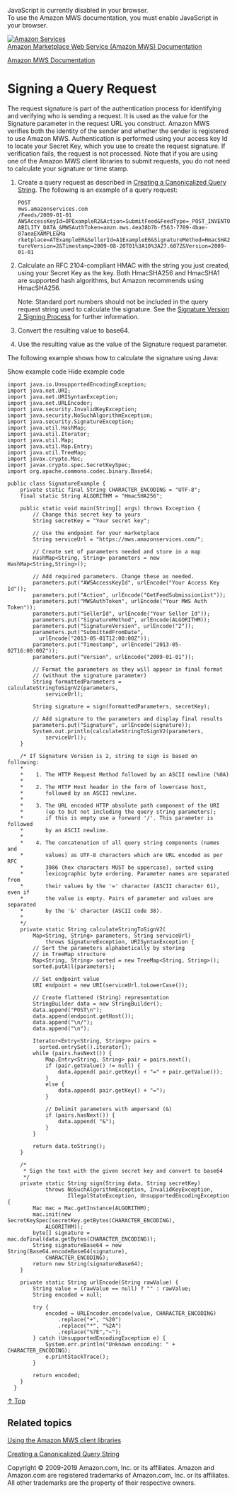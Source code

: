 <div id="MWSDX_noscript">

JavaScript is currently disabled in your browser.  
To use the Amazon MWS documentation, you must enable JavaScript in your
browser.

</div>

<div id="MWSDX_divtop">

[![Amazon
Services](https://images-na.ssl-images-amazon.com/images/G/08/mwsportal/fr_FR/amazonservices.gif
"Amazon Services")](http://services.amazon.fr)  
<span id="MWSDX_titlebar">[Amazon Marketplace Web Service (Amazon MWS)
Documentation](https://developer.amazonservices.fr/gp/mws/docs.html)</span>

</div>

<div id="MWSDX_divbottom">

<div id="MWSDX_divleft">

<div id="MWSDX_toc">

</div>

</div>

<div id="MWSDX_divright">

<div id="MWSDX_content">

<span id="MWSDX_breadcrumbs">[Amazon MWS
Documentation](https://developer.amazonservices.fr/gp/mws/docs.html)</span>

# Signing a Query Request

<div class="body">

The request signature is part of the authentication process for
identifying and verifying who is sending a request. It is used as the
value for the Signature parameter in the request URL you construct.
<span class="ph">Amazon MWS</span> verifies both the identity of the
sender and whether the sender is registered to use
<span class="ph">Amazon MWS</span>. Authentication is performed using
your access key Id to locate your Secret Key, which you use to create
the request signature. If verification fails, the request is not
processed. Note that if you are using one of the <span class="ph">Amazon
MWS</span> client libraries to submit requests, you do not need to
calculate your signature or time stamp.

1.  Create a query request as described in [Creating a Canonicalized
    Query String](DG_QueryString.md). The following is an example of a
    query request:
    
    ``` pre codeblock
    POST
    mws.amazonservices.com 
    /Feeds/2009-01-01
    AWSAccessKeyId=0PExampleR2&Action=SubmitFeed&FeedType=_POST_INVENTORY_AVAIL
    ABILITY_DATA_&MWSAuthToken=amzn.mws.4ea38b7b-f563-7709-4bae-87aeaEXAMPLE&Ma
    rketplace=ATExampleER&SellerId=A1ExampleE6&SignatureMethod=HmacSHA256&Signa
    tureVersion=2&Timestamp=2009-08-20T01%3A10%3A27.607Z&Version=2009-01-01
    ```

2.  Calculate an RFC 2104-compliant HMAC with the string you just
    created, using your Secret Key as the key. Both HmacSHA256 and
    HmacSHA1 are supported hash algorithms, but Amazon recommends using
    HmacSHA256.
    
    <div class="note note">
    
    <span class="notetitle">Note:</span> Standard port numbers should
    not be included in the query request string used to calculate the
    signature. See the [Signature Version 2 Signing
    Process](http://docs.aws.amazon.com/general/latest/gr/signature-version-2.md)
    for further information.
    
    </div>

3.  Convert the resulting value to base64.

4.  Use the resulting value as the value of the Signature request
    parameter.

The following example shows how to calculate the signature using Java:

<span class="ph expander"> <span class="keyword parmname xshow">Show
example code</span> <span class="keyword parmname xhide">Hide example
code</span> </span>

<div class="section">

<div class="sectiondiv content">

``` pre codeblock
import java.io.UnsupportedEncodingException;
import java.net.URI;
import java.net.URISyntaxException;
import java.net.URLEncoder;
import java.security.InvalidKeyException;
import java.security.NoSuchAlgorithmException;
import java.security.SignatureException;
import java.util.HashMap;
import java.util.Iterator;
import java.util.Map;
import java.util.Map.Entry;
import java.util.TreeMap;
import javax.crypto.Mac;
import javax.crypto.spec.SecretKeySpec;
import org.apache.commons.codec.binary.Base64;

public class SignatureExample {
    private static final String CHARACTER_ENCODING = "UTF-8";
    final static String ALGORITHM = "HmacSHA256";

    public static void main(String[] args) throws Exception {
        // Change this secret key to yours
        String secretKey = "Your secret key";

        // Use the endpoint for your marketplace
        String serviceUrl = "https://mws.amazonservices.com/";

        // Create set of parameters needed and store in a map
        HashMap<String, String> parameters = new HashMap<String,String>();

        // Add required parameters. Change these as needed.
        parameters.put("AWSAccessKeyId", urlEncode("Your Access Key Id"));
        parameters.put("Action", urlEncode("GetFeedSubmissionList"));
        parameters.put("MWSAuthToken", urlEncode("Your MWS Auth Token"));
        parameters.put("SellerId", urlEncode("Your Seller Id"));
        parameters.put("SignatureMethod", urlEncode(ALGORITHM));
        parameters.put("SignatureVersion", urlEncode("2"));
        parameters.put("SubmittedFromDate",
          urlEncode("2013-05-01T12:00:00Z"));
        parameters.put("Timestamp", urlEncode("2013-05-02T16:00:00Z"));
        parameters.put("Version", urlEncode("2009-01-01"));

        // Format the parameters as they will appear in final format
        // (without the signature parameter)
        String formattedParameters = calculateStringToSignV2(parameters,
            serviceUrl);

        String signature = sign(formattedParameters, secretKey);

        // Add signature to the parameters and display final results
        parameters.put("Signature", urlEncode(signature));
        System.out.println(calculateStringToSignV2(parameters,
            serviceUrl));
    }

    /* If Signature Version is 2, string to sign is based on following:
    *
    *    1. The HTTP Request Method followed by an ASCII newline (%0A)
    *
    *    2. The HTTP Host header in the form of lowercase host,
    *       followed by an ASCII newline.
    *
    *    3. The URL encoded HTTP absolute path component of the URI
    *       (up to but not including the query string parameters);
    *       if this is empty use a forward '/'. This parameter is followed
    *       by an ASCII newline.
    *
    *    4. The concatenation of all query string components (names and
    *       values) as UTF-8 characters which are URL encoded as per RFC
    *       3986 (hex characters MUST be uppercase), sorted using
    *       lexicographic byte ordering. Parameter names are separated from
    *       their values by the '=' character (ASCII character 61), even if
    *       the value is empty. Pairs of parameter and values are separated
    *       by the '&' character (ASCII code 38).
    *
    */
    private static String calculateStringToSignV2(
        Map<String, String> parameters, String serviceUrl)
            throws SignatureException, URISyntaxException {
        // Sort the parameters alphabetically by storing
        // in TreeMap structure
        Map<String, String> sorted = new TreeMap<String, String>();
        sorted.putAll(parameters);

        // Set endpoint value
        URI endpoint = new URI(serviceUrl.toLowerCase());

        // Create flattened (String) representation
        StringBuilder data = new StringBuilder();
        data.append("POST\n");
        data.append(endpoint.getHost());
        data.append("\n/");
        data.append("\n");

        Iterator<Entry<String, String>> pairs =
          sorted.entrySet().iterator();
        while (pairs.hasNext()) {
            Map.Entry<String, String> pair = pairs.next();
            if (pair.getValue() != null) {
                data.append( pair.getKey() + "=" + pair.getValue());
            }
            else {
                data.append( pair.getKey() + "=");
            }

            // Delimit parameters with ampersand (&)
            if (pairs.hasNext()) {
                data.append( "&");
            }
        }

        return data.toString();
    }

    /*
     * Sign the text with the given secret key and convert to base64
     */
    private static String sign(String data, String secretKey)
            throws NoSuchAlgorithmException, InvalidKeyException,
                   IllegalStateException, UnsupportedEncodingException {
        Mac mac = Mac.getInstance(ALGORITHM);
        mac.init(new SecretKeySpec(secretKey.getBytes(CHARACTER_ENCODING),
            ALGORITHM));
        byte[] signature = mac.doFinal(data.getBytes(CHARACTER_ENCODING));
        String signatureBase64 = new String(Base64.encodeBase64(signature),
            CHARACTER_ENCODING);
        return new String(signatureBase64);
    }

    private static String urlEncode(String rawValue) {
        String value = (rawValue == null) ? "" : rawValue;
        String encoded = null;

        try {
            encoded = URLEncoder.encode(value, CHARACTER_ENCODING)
                .replace("+", "%20")
                .replace("*", "%2A")
                .replace("%7E","~");
        } catch (UnsupportedEncodingException e) {
            System.err.println("Unknown encoding: " + CHARACTER_ENCODING);
            e.printStackTrace();
        }

        return encoded;
    }
  }
```

[↑ Top](#DG_ClientLibraries__Signatures)

</div>

</div>

</div>

<div id="RelatedTopics" class="topic nested1">

## Related topics

<div class="body">

[Using the Amazon MWS client libraries](DG_ClientLibraries.md)

[Creating a Canonicalized Query String](DG_QueryString.md)

</div>

</div>

<div id="MWSDX_footer">

Copyright © 2009-2019 Amazon.com, Inc. or its affiliates. Amazon and
Amazon.com are registered trademarks of Amazon.com, Inc. or its
affiliates. All other trademarks are the property of their respective
owners.

</div>

</div>

</div>

<div style="clear: both;">

</div>

</div>
